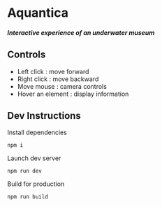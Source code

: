 # Aquantica
##### Interactive experience of an underwater museum


## Controls
- Left click : move forward
- Right click : move backward
- Move mouse : camera controls
- Hover an element : display information


## Dev Instructions

Install dependencies

```npm i```

Launch dev server

```npm run dev```

Build for production

```npm run build```